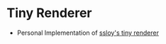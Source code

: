 # Tiny Renderer

- Personal Implementation of [ssloy's tiny renderer](https://github.com/ssloy/tinyrenderer/wiki)

